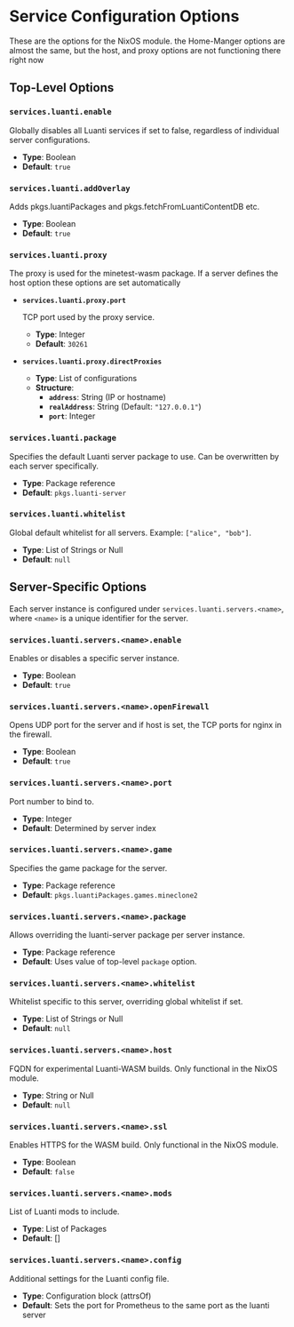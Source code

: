 # Service Configuration Options

These are the options for the NixOS module. the Home-Manger options are almost the same, but the host, and proxy options are not functioning there right now

## Top-Level Options

### `services.luanti.enable`

Globally disables all Luanti services if set to false, regardless of individual server configurations.

- **Type**: Boolean
- **Default**: `true`

### `services.luanti.addOverlay`

Adds pkgs.luantiPackages and pkgs.fetchFromLuantiContentDB etc.

- **Type**: Boolean
- **Default**: `true`

### `services.luanti.proxy`

The proxy is used for the minetest-wasm package. If a server defines the host option these options are set automatically

- **`services.luanti.proxy.port`**

  TCP port used by the proxy service.

  - **Type**: Integer
  - **Default**: `30261`

- **`services.luanti.proxy.directProxies`**
  - **Type**: List of configurations
  - **Structure**:
    - **`address`**: String (IP or hostname)
    - **`realAddress`**: String (Default: `"127.0.0.1"`)
    - **`port`**: Integer

### `services.luanti.package`

Specifies the default Luanti server package to use. Can be overwritten by each server specifically.

- **Type**: Package reference
- **Default**: `pkgs.luanti-server`

### `services.luanti.whitelist`

Global default whitelist for all servers. Example: `["alice", "bob"]`.

- **Type**: List of Strings or Null
- **Default**: `null`

## Server-Specific Options

Each server instance is configured under `services.luanti.servers.<name>`, where `<name>` is a unique identifier for the server.

### `services.luanti.servers.<name>.enable`

Enables or disables a specific server instance.

- **Type**: Boolean
- **Default**: `true`

### `services.luanti.servers.<name>.openFirewall`

Opens UDP port for the server and if host is set, the TCP ports for nginx in the firewall.

- **Type**: Boolean
- **Default**: `true`

### `services.luanti.servers.<name>.port`

Port number to bind to.

- **Type**: Integer
- **Default**: Determined by server index

### `services.luanti.servers.<name>.game`

Specifies the game package for the server.

- **Type**: Package reference
- **Default**: `pkgs.luantiPackages.games.mineclone2`

### `services.luanti.servers.<name>.package`

Allows overriding the luanti-server package per server instance.

- **Type**: Package reference
- **Default**: Uses value of top-level `package` option.

### `services.luanti.servers.<name>.whitelist`

Whitelist specific to this server, overriding global whitelist if set.

- **Type**: List of Strings or Null
- **Default**: `null`

### `services.luanti.servers.<name>.host`

FQDN for experimental Luanti-WASM builds. Only functional in the NixOS module.

- **Type**: String or Null
- **Default**: `null`

### `services.luanti.servers.<name>.ssl`

Enables HTTPS for the WASM build. Only functional in the NixOS module.

- **Type**: Boolean
- **Default**: `false`

### `services.luanti.servers.<name>.mods`

List of Luanti mods to include.

- **Type**: List of Packages
- **Default**: []

### `services.luanti.servers.<name>.config`

Additional settings for the Luanti config file.

- **Type**: Configuration block (attrsOf)
- **Default**: Sets the port for Prometheus to the same port as the luanti server
